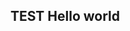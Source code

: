 <!--
 * @Author: yeyuhang
 * @Date: 2020-12-09 11:29:19
 * @LastEditTime: 2020-12-30 13:37:46
 * @LastEditors: yeyuhang
 * @Descripttion: 头部注释
-->
## TEST Hello world